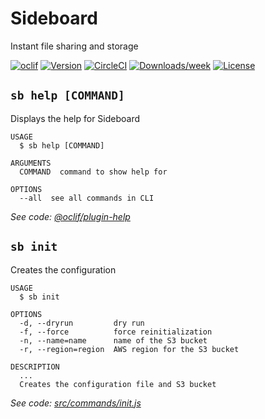Sideboard
=========

Instant file sharing and storage

[![oclif](https://img.shields.io/badge/cli-oclif-brightgreen.svg)](https://oclif.io)
[![Version](https://img.shields.io/npm/v/sideboard.svg)](https://npmjs.org/package/sideboard)
[![CircleCI](https://circleci.com/gh/stuartellis/sideboard/tree/master.svg?style=shield)](https://circleci.com/gh/stuartellis/sideboard/tree/master)
[![Downloads/week](https://img.shields.io/npm/dw/sideboard.svg)](https://npmjs.org/package/sideboard)
[![License](https://img.shields.io/npm/l/sideboard.svg)](https://github.com/stuartellis/sideboard/blob/master/package.json)

## `sb help [COMMAND]`

Displays the help for Sideboard

```
USAGE
  $ sb help [COMMAND]

ARGUMENTS
  COMMAND  command to show help for

OPTIONS
  --all  see all commands in CLI
```

_See code: [@oclif/plugin-help](https://github.com/oclif/plugin-help/blob/v3.2.1/src/commands/help.ts)_

## `sb init`

Creates the configuration

```
USAGE
  $ sb init

OPTIONS
  -d, --dryrun         dry run
  -f, --force          force reinitialization
  -n, --name=name      name of the S3 bucket
  -r, --region=region  AWS region for the S3 bucket

DESCRIPTION
  ...
  Creates the configuration file and S3 bucket
```

_See code: [src/commands/init.js](https://github.com/stuartellis/sideboard/blob/v0.1.0/src/commands/init.js)_
<!-- commandsstop -->
